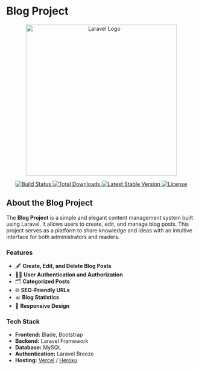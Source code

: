 # Blog Project

<p align="center">
  <a href="https://laravel.com" target="_blank">
    <img src="https://raw.githubusercontent.com/laravel/art/master/logo-logomark/5x20SVG/5x20Full%20Color/laravel-logolockup-cmyk-red.svg" width="400" alt="Laravel Logo">
  </a>
</p>

<p align="center">
  <a href="https://github.com/thaeshwesin29/blog-project/actions">
    <img src="https://github.com/thaeshwesin29/blog-project/workflows/CI/badge.svg" alt="Build Status">
  </a>
  <a href="https://packagist.org/packages/laravel/framework">
    <img src="https://img.shields.io/packagist/dt/laravel/framework" alt="Total Downloads">
  </a>
  <a href="https://packagist.org/packages/laravel/framework">
    <img src="https://img.shields.io/packagist/v/laravel/framework" alt="Latest Stable Version">
  </a>
  <a href="https://packagist.org/packages/laravel/framework">
    <img src="https://img.shields.io/packagist/l/laravel/framework" alt="License">
  </a>
</p>

## About the Blog Project

The **Blog Project** is a simple and elegant content management system built using Laravel. It allows users to create, edit, and manage blog posts. This project serves as a platform to share knowledge and ideas with an intuitive interface for both administrators and readers.

### Features
- 🖋 **Create, Edit, and Delete Blog Posts**
- 🧑‍💻 **User Authentication and Authorization**
- 🗂 **Categorized Posts**
- 🌐 **SEO-Friendly URLs**
- 📊 **Blog Statistics**
- 📱 **Responsive Design**

### Tech Stack
- **Frontend:** Blade, Bootstrap
- **Backend:** Laravel Framework
- **Database:** MySQL
- **Authentication:** Laravel Breeze
- **Hosting:** [Vercel](https://vercel.com/) / [Heroku](https://heroku.com/)

